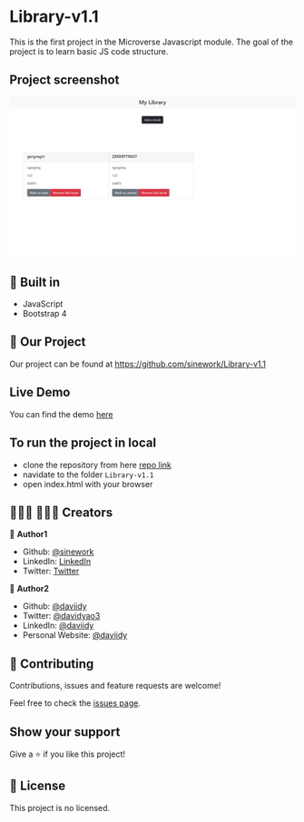 # Library-v1.1
This is the first project in the Microverse Javascript module. The goal of the project is to learn basic JS code structure.

## Project screenshot
![screenshot](./screenshot.png)

## 🔨 Built in

- JavaScript
- Bootstrap 4

## 🚀 Our Project

Our project can be found at https://github.com/sinework/Library-v1.1

## Live Demo

You can find the demo [here](https://sinework.github.io/Library-v1.1/)


## To run the project in local

- clone the repository from here [repo link](https://github.com/sinework/Library-v1.1)
- navidate to the folder `Library-v1.1`
- open index.html with your browser

## 👨🏽‍💻 👨🏿‍💻 Creators

👤 **Author1**

- Github: [@sinework](https://github.com/sinework)
- LinkedIn: [LinkedIn](https://www.linkedin.com/in/sinework-amare-shiferaw/)
- Twitter: [Twitter](https://twitter.com/SineworkAmare)

👤 **Author2**

- Github: [@daviidy](https://github.com/daviidy)
- Twitter: [@davidyao3](https://twitter.com/DavidYao3)
- LinkedIn: [@daviidy](https://www.linkedin.com/in/david-yao-6bb95299/)
- Personal Website: [@daviidy](http://david-yao.com)

## 🤝 Contributing

Contributions, issues and feature requests are welcome!

Feel free to check the [issues page](https://github.com/daviidy/Micro-Reddit/issues).

## Show your support

Give a ⭐️ if you like this project!

## 📝 License

This project is no licensed.
